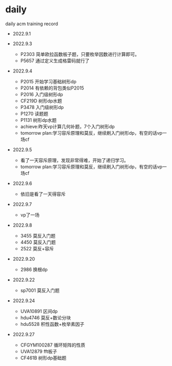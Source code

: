# daily

daily acm training record

- 2022.9.1

- 2022.9.3
    - P2303 简单欧拉函数板子题，只要枚举因数进行计算即可。
    - P5657 通过定义生成格雷码就行了
- 2022.9.4
    - P2015 开始学习基础树形dp
    - P2014 有依赖的背包类似P2015
    - P2016 入门级树形dp
    - CF219D 树形dp水题
    - P3478 入门级树形dp
    - P1270 读题题
    - P1131 树形dp水题
    - achieve:昨天vp计算几何补题，7个入门树形dp
    - tomorrow plan:学习容斥原理和莫反，继续刷入门树形dp，有空的话vp一场cf
- 2022.9.5
    - 看了一天容斥原理，发现非常得难，开始了递归学习。
    - tomorrow plan:学习容斥原理和莫反，继续刷入门树形dp，有空的话vp一场cf
- 2022.9.6
    - 依旧是看了一天得容斥
- 2022.9.7
  - vp了一场
- 2022.9.8
  - 3455 莫反入门题  
  - 4450 莫反入门题
  - 2522 莫反+容斥
- 2022.9.20
  - 2986 换根dp
- 2022.9.22
  - sp7001 莫反入门题
- 2022.9.24
  - UVA10891 区间dp
  - hdu4746 莫反+数论分块
  - hdu5528 积性函数+枚举素因子
- 2022.9.27
  - CFGYM100287 循环矩阵的性质
  - UVA12879 fft板子
  - CF461B 树形dp基础题